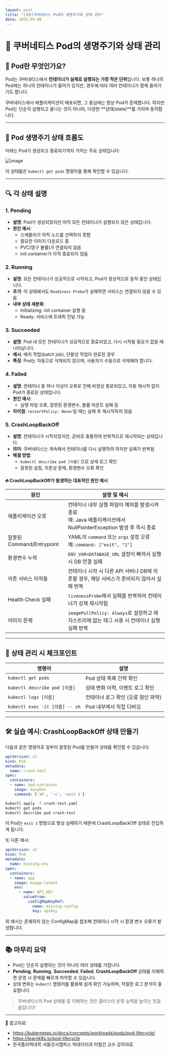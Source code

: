 ```yaml
---
layout: post
title: "(3장)쿠버네티스 Pod의 생명주기와 상태 관리"
date: 2025-05-08
---
```


# 🔄 쿠버네티스 Pod의 생명주기와 상태 관리

## 🧩 Pod란 무엇인가요?

Pod는 쿠버네티스에서 **컨테이너가 실제로 실행되는 가장 작은 단위**입니다. 보통 하나의 Pod에는 하나의 컨테이너가 들어가 있지만, 경우에 따라 여러 컨테이너가 함께 들어가기도 합니다.

쿠버네티스에서 애플리케이션이 배포되면, 그 중심에는 항상 Pod가 존재합니다. 하지만 Pod는 단순히 실행되고 끝나는 것이 아니라, 다양한 **상태(state)**를 거치며 동작합니다.

---

## 🚦 Pod 생명주기 상태 흐름도

아래는 Pod가 생성되고 종료되기까지 거치는 주요 상태입니다:

![image](https://github.com/user-attachments/assets/360d8bf3-5d42-4e2c-b5a6-2be4775725cf)


이 상태들은 `kubectl get pods` 명령어를 통해 확인할 수 있습니다.

---

## 🔍 각 상태 설명

### 1. **Pending**
- **설명**: Pod가 생성되었지만 아직 모든 컨테이너가 실행되지 않은 상태입니다.
- **원인 예시**:
  - 스케줄러가 아직 노드를 선택하지 못함
  - 필요한 이미지 다운로드 중
  - PVC(영구 볼륨)가 연결되지 않음
  - init container가 아직 종료되지 않음

### 2. **Running**
- **설명**: 모든 컨테이너가 성공적으로 시작되고, Pod가 정상적으로 동작 중인 상태입니다.
- **추가**: 이 상태에서도 `Readiness Probe`가 실패하면 서비스는 연결되지 않을 수 있음
- **내부 상태 세분화**:
  - Initializing: init container 실행 중
  - Ready: 서비스에 트래픽 전달 가능

### 3. **Succeeded**
- **설명**: Pod 내 모든 컨테이너가 성공적으로 종료되었고, 다시 시작될 필요가 없을 때 나타납니다.
- **예시**: 배치 작업(batch job), 단발성 작업이 완료된 경우
- **특징**: Pod는 자동으로 삭제되지 않으며, 사용자가 수동으로 삭제해야 합니다.

### 4. **Failed**
- **설명**: 컨테이너 중 하나 이상이 오류로 인해 비정상 종료되었고, 자동 재시작 없이 Pod가 종료된 상태입니다.
- **원인 예시**:
  - 실행 파일 오류, 잘못된 환경변수, 볼륨 마운트 실패 등
- **차이점**: `restartPolicy: Never`일 때는 실패 후 재시작하지 않음

### 5. **CrashLoopBackOff**
- **설명**: 컨테이너가 시작되었지만, 곧바로 충돌하여 반복적으로 재시작되는 상태입니다.
- **의미**: 쿠버네티스는 계속해서 컨테이너를 다시 실행하려 하지만 실패가 반복됨
- **해결 방법**:
  - `kubectl describe pod [이름]` 으로 상세 로그 확인
  - 잘못된 설정, 의존성 문제, 환경변수 오류 확인

#### 🔥 CrashLoopBackOff가 발생하는 대표적인 원인 예시

| 원인 | 설명 및 예시 |
|------|--------------|
| 애플리케이션 오류 | 컨테이너 내부 실행 파일이 예외를 발생시켜 종료<br>예: Java 애플리케이션에서 NullPointerException 발생 후 즉시 종료 |
| 잘못된 Command/Entrypoint | YAML의 `command` 또는 `args` 설정 오류<br>예: `command: ["exit", "1"]` |
| 환경변수 누락 | `ENV_VAR=DATABASE_URL` 설정이 빠져서 실행 시 DB 연결 실패 |
| 의존 서비스 미작동 | 컨테이너 시작 시 다른 API 서버나 DB에 의존할 경우, 해당 서비스가 준비되지 않아서 실패 반복 |
| Health Check 실패 | `livenessProbe`에서 실패를 반복하여 컨테이너가 강제 재시작됨 |
| 이미지 문제 | `imagePullPolicy: Always`로 설정하고 레지스트리에 없는 태그 사용 시 컨테이너 실행 실패 반복 |

---

## 🧠 상태 관리 시 체크포인트

| 명령어 | 설명 |
|--------|------|
| `kubectl get pods` | Pod 상태 목록 간략 확인 |
| `kubectl describe pod [이름]` | 상태 변화 이력, 이벤트 로그 확인 |
| `kubectl logs [이름]` | 컨테이너 로그 확인 (오류 원인 파악) |
| `kubectl exec -it [이름] -- sh` | Pod 내부에서 직접 디버깅 |

---

## 🛠 실습 예시: CrashLoopBackOff 상태 만들기

다음과 같은 명령어로 일부러 잘못된 Pod를 만들어 상태를 확인할 수 있습니다:

```yaml
apiVersion: v1
kind: Pod
metadata:
  name: crash-test
spec:
  containers:
  - name: bad-container
    image: busybox
    command: ['sh', '-c', 'exit 1']
```

```bash
kubectl apply -f crash-test.yaml
kubectl get pods
kubectl describe pod crash-test
```

이 Pod는 `exit 1` 명령으로 항상 실패하기 때문에 CrashLoopBackOff 상태로 진입하게 됩니다.

또 다른 예시:
```yaml
apiVersion: v1
kind: Pod
metadata:
  name: missing-env
spec:
  containers:
  - name: app
    image: myapp:latest
    env:
      - name: API_KEY
        valueFrom:
          configMapKeyRef:
            name: missing-config
            key: apiKey
```

위 예시는 존재하지 않는 ConfigMap을 참조해 컨테이너 시작 시 환경 변수 오류가 발생합니다.

---

## 📚 마무리 요약

- Pod는 단순히 실행되는 것이 아니라 여러 상태를 거칩니다.
- **Pending**, **Running**, **Succeeded**, **Failed**, **CrashLoopBackOff** 상태를 이해하면 운영 시 문제를 빠르게 파악할 수 있습니다.
- 상태 변화는 `kubectl` 명령어를 활용해 쉽게 확인 가능하며, 적절한 로그 분석이 중요합니다.

> 쿠버네티스의 Pod 상태를 잘 이해하는 것은 클러스터 운영 능력을 높이는 첫걸음입니다!

---

📎 참고자료:
- https://kubernetes.io/docs/concepts/workloads/pods/pod-lifecycle/
- https://learnk8s.io/pod-lifecycle
- 한국폴리텍대학 서울강서캠퍼스 빅데이터과 이협건 교수 강의자료
